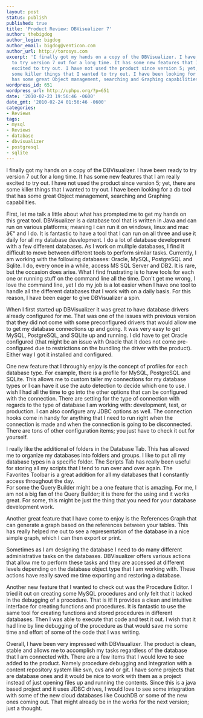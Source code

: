 ```yaml
---
layout: post
status: publish
published: true
title: 'Product Review: DBVisualizer 7'
author: thebigdog
author_login: bigdog
author_email: bigdog@venticon.com
author_url: http://torosys.com
excerpt: 'I finally got my hands on a copy of the DBVisualizer. I have been ready
  to try version 7 out for a long time. It has some new features that I am really
  excited to try out. I have not used the product since version 5; yet, there are
  some killer things that I wanted to try out. I have been looking for a db tool that
  has some great Object management, searching and Graphing capabilities. '
wordpress_id: 651
wordpress_url: http://uphpu.org/?p=651
date: '2010-02-23 19:56:46 -0600'
date_gmt: '2010-02-24 01:56:46 -0600'
categories:
- Reviews
tags:
- mysql
- Reviews
- database
- dbvisualizer
- postgresql
- sqlite
---
```

<p>I finally got my hands on a copy of the DBVisualizer. I have been ready to try version 7 out for a long time. It has some new features that I am really excited to try out. I have not used the product since version 5; yet, there are some killer things that I wanted to try out. I have been looking for a db tool that has some great Object management, searching and Graphing capabilities. </p>
<p>First, let me talk a little about what has prompted me to get my hands on this great tool. DBVisualizer is a database tool that is written in Java and can run on various platforms; meaning I can run it on windows, linux and mac â€“ and I do. It is fantastic to have a tool that I can run on all three and use it daily for all my database development. I do a lot of database development with a few different databases. As I work on mulitple databases, I find it difficult to move between different tools to perform similar tasks. Currently, I am working with the following databases: Oracle, MySQL, PostgreSQL and Sqlite. I do, every once in a while, access MS SQL Server and DB2. It is rare, but the occasion does arise. What I find frustrating is to have tools for each one or running stuff on the command line all the time. Don't get me wrong, I love the command line, yet I do my job is a lot easier when I have one tool to handle all the different databases that I work with on a daily basis. For this reason, I have been eager to give DBVisualizer a spin.</p>
<p>When I first started up DBVisualizer it was great to have database drivers already configured for me. That was one of the issues with previous version that they did not come with some preconfigured drivers that would allow me to get my database connections up and going. It was very easy to get MySQL, PostgreSQL, and SQLite up and running. I did have to get Oracle configured (that might be an issue with Oracle that it does not come pre-configured due to restrictions on the bundling the driver with the product). Either way I got it installed and configured. </p>
<p>One new feature that I throughly enjoy is the concept of profiles for each database type. For example, there is a profile for MySQL, PostgreSQL and SQLite. This allows me to custom tailer my connections for my database types or I can have it use the auto detection to decide which one to use. I wish I had all the time to go into the other options that can be configured with the connection. There are setting for the type of connection with regards to the type of database I am working with: development, test, or production. I can also configure any JDBC options as well. The connection hooks come in handy for anything that I need to run right when the connection is made and when the connection is going to be disconnected. There are tons of other configuration items; you just have to check it out for yourself.</p>
<p>I really like the additional of folders in the Database Tab. This has allowed me to organize my databases into folders and groups. I like to put all my database types in a specific folder. The Scripts Tab has really been useful for storing all my scripts that I tend to run over and over again. The Favorites Toolbar is a great addition for all my databases that I constantly access throughout the day.<br />
For some the Query Builder might be a one feature that is amazing. For me, I am not a big fan of the Query Builder; it is there for the using and it works great. For some, this might be just the thing that you need for your database development work. </p>
<p>Another great feature that I have come to enjoy is the References Graph that can generate a graph based on the references between your tables. This has really helped me out to see a representation of the database in a nice simple graph, which I can then export or print.</p>
<p>Sometimes as I am designing the database I need to do many different administrative tasks on the databases. DBVisualizer offers various actions that allow me to perform these tasks and they are accessed at different levels depending on the database object type that I am working with. These actions have really saved me time exporting and restoring a database.</p>
<p>Another new feature that I wanted to check out was the Procedure Editor. I tried it out on creating some MySQL procedures and only felt that it lacked in the debugging of a procedure. That is it! It provides a clean and intuitive interface for creating functions and procedures. It is fantastic to use the same tool for creating functions and stored procedures in different databases. Then I was able to execute that code and test it out. I wish that it had line by line debugging of the procedure as that would save me some time and effort of some of the code that I was writing.</p>
<p>Overall, I have been very impressed with DBVisualizer. The product is clean, stable and allows me to accomplish my tasks regardless of the database that I am connected with. There are a few items that I would love to see added to the product. Namely procedure debugging and integration with a content repository system like svn, cvs and or git. I have some projects that are database ones and it would be nice to work with them as a project instead of just opening files up and running the contents. Since this is a java based project and it uses JDBC drives, I would love to see some integration with some of the new cloud databases like CouchDB or some of the new ones coming out. That might already be in the works for the next version; just a thought.</p>

